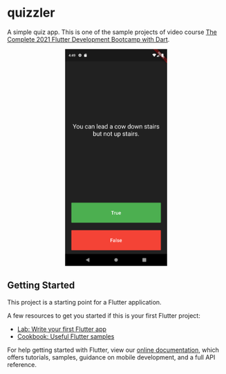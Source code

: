# quizzler

A simple quiz app. This is one of the sample projects of video course [The Complete 2021 Flutter Development Bootcamp with Dart](https://www.appbrewery.co/p/flutter-development-bootcamp-with-dart).

<center>
<img src='screenshot.png' height=500px/>
</center>

## Getting Started

This project is a starting point for a Flutter application.

A few resources to get you started if this is your first Flutter project:

- [Lab: Write your first Flutter app](https://flutter.dev/docs/get-started/codelab)
- [Cookbook: Useful Flutter samples](https://flutter.dev/docs/cookbook)

For help getting started with Flutter, view our
[online documentation](https://flutter.dev/docs), which offers tutorials,
samples, guidance on mobile development, and a full API reference.
